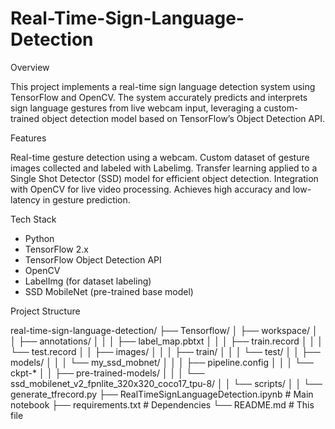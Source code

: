 # Real-Time-Sign-Language-Detection

Overview

This project implements a real-time sign language detection system using TensorFlow and OpenCV. The system accurately predicts and interprets sign language gestures from live webcam input, leveraging a custom-trained object detection model based on TensorFlow’s Object Detection API.

Features

Real-time gesture detection using a webcam.
Custom dataset of gesture images collected and labeled with Labelimg.
Transfer learning applied to a Single Shot Detector (SSD) model for efficient object detection.
Integration with OpenCV for live video processing.
Achieves high accuracy and low-latency in gesture prediction.

Tech Stack

- Python  
- TensorFlow 2.x  
- TensorFlow Object Detection API  
- OpenCV  
- LabelImg (for dataset labeling)  
- SSD MobileNet (pre-trained base model)

Project Structure

real-time-sign-language-detection/
├── Tensorflow/
│   ├── workspace/
│   │   ├── annotations/
│   │   │   ├── label_map.pbtxt
│   │   │   ├── train.record
│   │   │   └── test.record
│   │   ├── images/
│   │   │   ├── train/
│   │   │   └── test/
│   │   ├── models/
│   │   │   └── my_ssd_mobnet/
│   │   │       ├── pipeline.config
│   │   │       └── ckpt-*
│   │   ├── pre-trained-models/
│   │   │   └── ssd_mobilenet_v2_fpnlite_320x320_coco17_tpu-8/
│   │   └── scripts/
│   │       └── generate_tfrecord.py
├── RealTimeSignLanguageDetection.ipynb  # Main notebook
├── requirements.txt                    # Dependencies
└── README.md                           # This file


